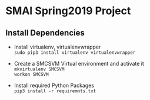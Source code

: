 # SMAI Spring2019 Project  

## Install Dependencies

- Install virtualenv, virtualenvwrapper   
  `sudo pip3 install virtualenv virtualenvwrapper`  
  
- Create a SMCSVM Virtual environment and activate it   
  `mkvirtualenv SMCSVM`   
   `workon SMCSVM`  

- Install required Python Packages   
  `pip3 install -r requiremnts.txt`
  
